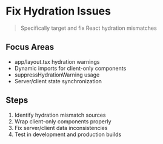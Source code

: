 # Fix Hydration Issues

> Specifically target and fix React hydration mismatches

## Focus Areas

- app/layout.tsx hydration warnings
- Dynamic imports for client-only components
- suppressHydrationWarning usage
- Server/client state synchronization

## Steps

1. Identify hydration mismatch sources
2. Wrap client-only components properly
3. Fix server/client data inconsistencies
4. Test in development and production builds
